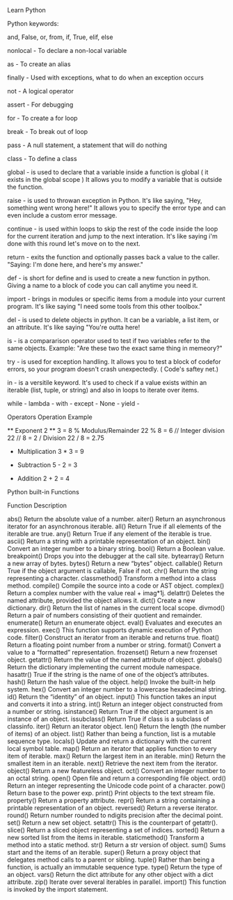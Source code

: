 Learn Python

Python keywords:

and, False, or, from, if, True, elif, else

nonlocal - To declare a non-local variable

as - To create an alias

finally - Used with exceptions, what to do when an exception occurs

not - A logical operator

assert - For debugging

for - To create a for loop

break - To break out of  loop

pass -  A null statement, a statement that will do nothing

class -  To define a class

global - is used to declare that a variable inside a function is global ( it exists in the global scope ) It allows you to modify a variable that is outside the function.

raise - is used to throwan exception in Python. It's like saying, "Hey, something went wrong here!" It allows you to specify the error type and can even include a custom error message. 

continue - is used within loops to skip the rest of the code inside the loop for the current iteration and jump to the next interation. It's like saying i'm done with this round let's move on to the next.

return -  exits the function and optionally passes back a value to the caller. "Saying: I'm done here, and here's my answer."

def - is short for define and is used to create a new function in python. Giving a name to a block of code you can call anytime you need it.

import - brings in modules or specific items from a module into your current program. It's like saying "I need some tools from this other toolbox."

del -  is used to delete objects in python. It can be a variable, a list item, or an attribute. It's like saying "You're outta here!

is - is a compararison operator used to test if two variables refer to the same objects. Example: "Are these two the exact same thing in memeory?"

try - is used for exception handling. It allows you to test a block of codefor errors, so your program doesn't crash unexpectedly. ( Code's saftey net.)

in - is a versitile keyword. It's used to check if a value exists within an iterable (list, tuple, or string) and also in loops to iterate over items.

while - 
lambda - 
with - 
except - 
None - 
yield - 

Operators	Operation	Example

**	Exponent	2 ** 3 = 8
%	Modulus/Remainder	22 % 8 = 6
//	Integer division	22 // 8 = 2
/	Division	22 / 8 = 2.75
*	Multiplication	3 * 3 = 9
-	Subtraction	5 - 2 = 3
+	Addition	2 + 2 = 4

Python built-in Functions

Function	Description


abs()	Return the absolute value of a number.
aiter()	Return an asynchronous iterator for an asynchronous iterable.
all()	Return True if all elements of the iterable are true.
any()	Return True if any element of the iterable is true.
ascii()	Return a string with a printable representation of an object.
bin()	Convert an integer number to a binary string.
bool()	Return a Boolean value.
breakpoint()	Drops you into the debugger at the call site.
bytearray()	Return a new array of bytes.
bytes()	Return a new “bytes” object.
callable()	Return True if the object argument is callable, False if not.
chr()	Return the string representing a character.
classmethod()	Transform a method into a class method.
compile()	Compile the source into a code or AST object.
complex()	Return a complex number with the value real + imag*1j.
delattr()	Deletes the named attribute, provided the object allows it.
dict()	Create a new dictionary.
dir()	Return the list of names in the current local scope.
divmod()	Return a pair of numbers consisting of their quotient and remainder.
enumerate()	Return an enumerate object.
eval()	Evaluates and executes an expression.
exec()	This function supports dynamic execution of Python code.
filter()	Construct an iterator from an iterable and returns true.
float()	Return a floating point number from a number or string.
format()	Convert a value to a “formatted” representation.
frozenset()	Return a new frozenset object.
getattr()	Return the value of the named attribute of object.
globals()	Return the dictionary implementing the current module namespace.
hasattr()	True if the string is the name of one of the object’s attributes.
hash()	Return the hash value of the object.
help()	Invoke the built-in help system.
hex()	Convert an integer number to a lowercase hexadecimal string.
id()	Return the “identity” of an object.
input()	This function takes an input and converts it into a string.
int()	Return an integer object constructed from a number or string.
isinstance()	Return True if the object argument is an instance of an object.
issubclass()	Return True if class is a subclass of classinfo.
iter()	Return an iterator object.
len()	Return the length (the number of items) of an object.
list()	Rather than being a function, list is a mutable sequence type.
locals()	Update and return a dictionary with the current local symbol table.
map()	Return an iterator that applies function to every item of iterable.
max()	Return the largest item in an iterable.
min()	Return the smallest item in an iterable.
next()	Retrieve the next item from the iterator.
object()	Return a new featureless object.
oct()	Convert an integer number to an octal string.
open()	Open file and return a corresponding file object.
ord()	Return an integer representing the Unicode code point of a character.
pow()	Return base to the power exp.
print()	Print objects to the text stream file.
property()	Return a property attribute.
repr()	Return a string containing a printable representation of an object.
reversed()	Return a reverse iterator.
round()	Return number rounded to ndigits precision after the decimal point.
set()	Return a new set object.
setattr()	This is the counterpart of getattr().
slice()	Return a sliced object representing a set of indices.
sorted()	Return a new sorted list from the items in iterable.
staticmethod()	Transform a method into a static method.
str()	Return a str version of object.
sum()	Sums start and the items of an iterable.
super()	Return a proxy object that delegates method calls to a parent or sibling.
tuple()	Rather than being a function, is actually an immutable sequence type.
type()	Return the type of an object.
vars()	Return the dict attribute for any other object with a dict attribute.
zip()	Iterate over several iterables in parallel.
import()	This function is invoked by the import statement.

